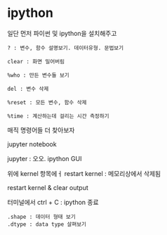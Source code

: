 # ipython 

일단 먼저 파이썬 및 ipython을 설치해주고


	? : 변수, 함수 설명보기. 데이터유형. 문법보기

	clear : 화면 밀어버림

	%who : 만든 변수들 보기

	del : 변수 삭제

	%reset : 모든 변수, 함수 삭제

	%time : 계산하는데 걸리는 시간 측정하기

매직 명령어들 더 찾아보자 



jupyter notebook

jupyter : 오오. ipython GUI

위에 kernel 항목에ㅓ 
restart kernel : 메모리상에서 삭제됨

restart kernel & clear output 


터미널에서 
ctrl + C : ipython 종료


	.shape : 데이터 형태 보기
	.dtype : data type 살펴보기